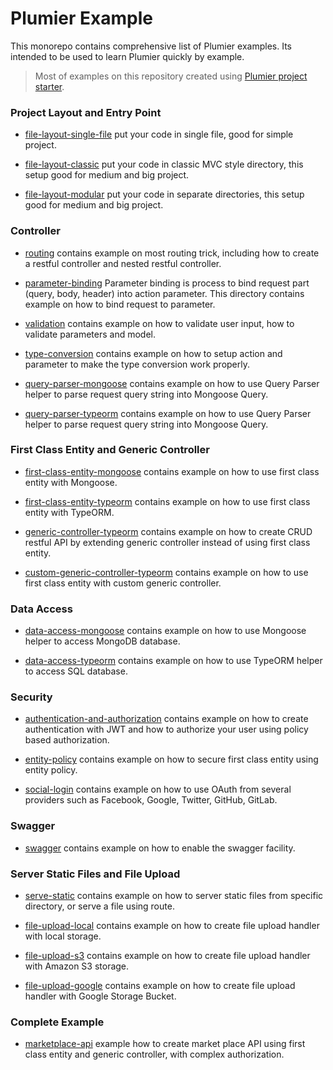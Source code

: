 # Plumier Example

This monorepo contains comprehensive list of Plumier examples. Its intended to be used to learn Plumier quickly by example. 

>Most of examples on this repository created using [Plumier project starter](https://github.com/plumier/starters).

### Project Layout and Entry Point

* [file-layout-single-file](01-project-layout/file-layout-single-file) put your code in single file, good for simple project.
  
* [file-layout-classic](01-project-layout/file-layout-classic) put your code in classic MVC style directory, this setup good for medium and big project. 

* [file-layout-modular](01-project-layout/file-layout-modular) put your code in separate directories, this setup good for medium and big project. 

### Controller

* [routing](02-controller/routing) contains example on most routing trick, including how to create a restful controller and nested restful controller.

* [parameter-binding](02-controller/parameter-binding) Parameter binding is process to bind request part (query, body, header) into action parameter. This directory contains example on how to bind request to parameter.

* [validation](02-controller/validation) contains example on how to validate user input, how to validate parameters and model.
  
* [type-conversion](02-controller/type-conversion) contains example on how to setup action and parameter to make the type conversion work properly. 

* [query-parser-mongoose](02-controller/query-parser-mongoose) contains example on how to use Query Parser helper to parse request query string into Mongoose Query.

* [query-parser-typeorm](02-controller/query-parser-typeorm) contains example on how to use Query Parser helper to parse request query string into Mongoose Query.

### First Class Entity and Generic Controller

* [first-class-entity-mongoose](03-first-class-entity/first-class-entity-mongoose) contains example on how to use first class entity with Mongoose.
    
* [first-class-entity-typeorm](03-first-class-entity/first-class-entity-typeorm) contains example on how to use first class entity with TypeORM.
  
* [generic-controller-typeorm](03-first-class-entity/generic-controller-typeorm) contains example on how to create CRUD restful API by extending generic controller instead of using first class entity.
  
* [custom-generic-controller-typeorm](03-first-class-entity/custom-generic-controller-typeorm) contains example on how to use first class entity with custom generic controller.
  
### Data Access
  
* [data-access-mongoose](04-data-access/data-access-mongoose) contains example on how to use Mongoose helper to access MongoDB database.

* [data-access-typeorm](04-data-access/data-access-typeorm) contains example on how to use TypeORM helper to access SQL database.

### Security

* [authentication-and-authorization](05-security/authentication-and-authorization) contains example on how to create authentication with JWT and how to authorize your user using policy based authorization. 
  
* [entity-policy](05-security/entity-policy) contains example on how to secure first class entity using entity policy.

* [social-login](05-security/social-login) contains example on how to use OAuth from several providers such as Facebook, Google, Twitter, GitHub, GitLab.

### Swagger 

* [swagger](06-swagger/swagger) contains example on how to enable the swagger facility.

### Server Static Files and File Upload

* [serve-static](07-serve-static-and-file-upload/serve-static) contains example on how to server static files from specific directory, or serve a file using route.

* [file-upload-local](07-serve-static-and-file-upload/file-upload-local) contains example on how to create file upload handler with local storage.

* [file-upload-s3](07-serve-static-and-file-upload/file-upload-s3) contains example on how to create file upload handler with Amazon S3 storage.


* [file-upload-google](07-serve-static-and-file-upload/file-upload-google) contains example on how to create file upload handler with Google Storage Bucket.

### Complete Example 

* [marketplace-api](08-complete-example/marketplace-api) example how to create market place API using first class entity and generic controller, with complex authorization.


